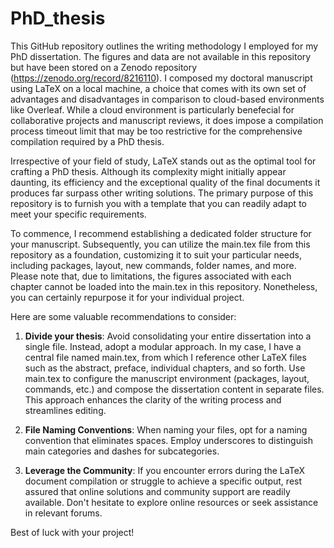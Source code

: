 # PhD_thesis

This GitHub repository outlines the writing methodology I employed for my PhD dissertation. The figures and data are not available in this repository but have been stored on a Zenodo repository (https://zenodo.org/record/8216110).  I composed my doctoral manuscript using LaTeX on a local machine, a choice that comes with its own set of advantages and disadvantages in comparison to cloud-based environments like Overleaf. While a cloud environment is particularly benefecial for collaborative projects and manuscript reviews, it does impose a compilation process timeout limit that may be too restrictive for the comprehensive compilation required by a PhD thesis.

Irrespective of your field of study, LaTeX stands out as the optimal tool for crafting a PhD thesis. Although its complexity might initially appear daunting, its efficiency and the exceptional quality of the final documents it produces far surpass other writing solutions. The primary purpose of this repository is to furnish you with a template that you can readily adapt to meet your specific requirements.

To commence, I recommend establishing a dedicated folder structure for your manuscript. Subsequently, you can utilize the main.tex file from this repository as a foundation, customizing it to suit your particular needs, including packages, layout, new commands, folder names, and more. Please note that, due to limitations, the figures associated with each chapter cannot be loaded into the main.tex in this repository. Nonetheless, you can certainly repurpose it for your individual project.

Here are some valuable recommendations to consider:
1. **Divide your thesis**: Avoid consolidating your entire dissertation into a single file. Instead, adopt a modular approach. In my case, I have a central file named main.tex, from which I reference other LaTeX files such as the abstract, preface, individual chapters, and so forth. Use main.tex to configure the manuscript environment (packages, layout, commands, etc.) and compose the dissertation content in separate files. This approach enhances the clarity of the writing process and streamlines editing.
   
2. **File Naming Conventions**: When naming your files, opt for a naming convention that eliminates spaces. Employ underscores to distinguish main categories and dashes for subcategories.
   
3. **Leverage the Community**: If you encounter errors during the LaTeX document compilation or struggle to achieve a specific output, rest assured that online solutions and community support are readily available. Don't hesitate to explore online resources or seek assistance in relevant forums.

Best of luck with your project!

